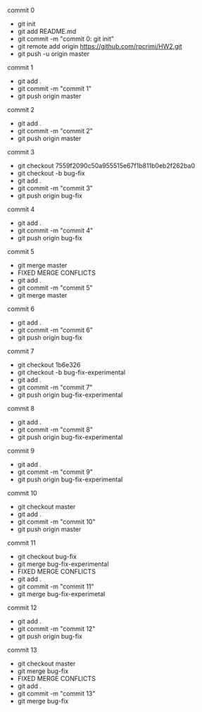 commit 0
- git init
- git add README.md
- git commit -m "commit 0: git init"
- git remote add origin https://github.com/rpcrimi/HW2.git
- git push -u origin master

commit 1
- git add .
- git commit -m "commit 1"
- git push origin master

commit 2
- git add .
- git commit -m "commit 2"
- git push origin master

commit 3
- git checkout 7559f2090c50a955515e67f1b811b0eb2f262ba0
- git checkout -b bug-fix
- git add .
- git commit -m "commit 3"
- git push origin bug-fix

commit 4
- git add .
- git commit -m "commit 4"
- git push origin bug-fix

commit 5
- git merge master
- FIXED MERGE CONFLICTS
- git add .
- git commit -m "commit 5"
- git merge master

commit 6
- git add .
- git commit -m "commit 6"
- git push origin bug-fix

commit 7
- git checkout 1b6e326
- git checkout -b bug-fix-experimental
- git add .
- git commit -m "commit 7"
- git push origin bug-fix-experimental

commit 8
- git add .
- git commit -m "commit 8"
- git push origin bug-fix-experimental

commit 9
- git add .
- git commit -m "commit 9"
- git push origin bug-fix-experimental

commit 10
- git checkout master
- git add .
- git commit -m "commit 10"
- git push origin master

commit 11
- git checkout bug-fix
- git merge bug-fix-experimental
- FIXED MERGE CONFLICTS
- git add .
- git commit -m "commit 11"
- git merge bug-fix-experimetal

commit 12
- git add .
- git commit -m "commit 12"
- git push origin bug-fix

commit 13
- git checkout master
- git merge bug-fix
- FIXED MERGE CONFLICTS
- git add .
- git commit -m "commit 13"
- git merge bug-fix
